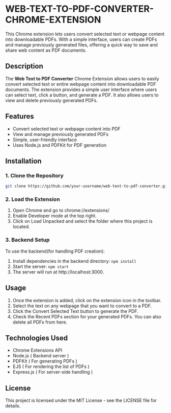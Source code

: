 # WEB-TEXT-TO-PDF-CONVERTER-CHROME-EXTENSION

This Chrome extension lets users convert selected text or webpage content into downloadable PDFs. With a simple interface, users can create PDFs and manage previously generated files, offering a quick way to save and share web content as PDF documents.

## Description

The **Web Text to PDF Converter** Chrome Extension allows users to easily convert selected text or entire webpage content into downloadable PDF documents. The extension provides a simple user interface where users can select text, click a button, and generate a PDF. It also allows users to view and delete previously generated PDFs.

## Features

- Convert selected text or webpage content into PDF
- View and manage previously generated PDFs
- Simple, user-friendly interface
- Uses Node.js and PDFKit for PDF generation

## Installation

### 1. Clone the Repository

```bash
git clone https://github.com/your-username/web-text-to-pdf-converter.git
```
### 2. Load the Extension
1.  Open Chrome and go to chrome://extensions/
2.  Enable Developer mode at the top right.
3.  Click on Load Unpacked and select the folder where this project is located.

### 3. Backend Setup
To use the backend(for handling PDF creation):
1. Install dependencies in the backend directory:
   ``` npm install ```
2. Start the server:
   ``` npm start ```
3. The server will run at http://localhost:3000.


## Usage
1. Once the extension is added, click on the extension icon in the toolbar.
2. Select the text on any webpage that you want to convert to a PDF.
3. Click the Convert Selected Text button to generate the PDF.
4. Check the Recent PDFs section for your generated PDFs. You can also delete all PDFs from here.

## Technologies Used
- Chrome Extensions API
- Node.js ( Backend server )
- PDFKit ( For generating PDFs )
- EJS ( For rendering the list of PDFs )
- Express.js ( For server-side handling )

## License
This project is licensed under the MIT License - see the LICENSE file for details.
